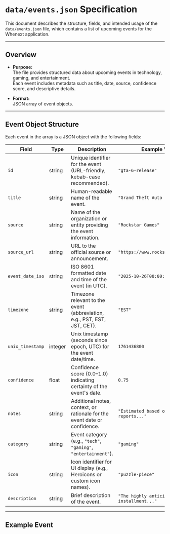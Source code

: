 # `data/events.json` Specification

This document describes the structure, fields, and intended usage of the `data/events.json` file, which contains a list of upcoming events for the Whenext application.

---

## Overview

- **Purpose:**  
  The file provides structured data about upcoming events in technology, gaming, and entertainment.  
  Each event includes metadata such as title, date, source, confidence score, and descriptive details.

- **Format:**  
  JSON array of event objects.

---

## Event Object Structure

Each event in the array is a JSON object with the following fields:

| Field             | Type     | Description                                                                                   | Example Value                                  |
|-------------------|----------|-----------------------------------------------------------------------------------------------|------------------------------------------------|
| `id`              | string   | Unique identifier for the event (URL-friendly, kebab-case recommended).                       | `"gta-6-release"`                              |
| `title`           | string   | Human-readable name of the event.                                                             | `"Grand Theft Auto VI"`                        |
| `source`          | string   | Name of the organization or entity providing the event information.                           | `"Rockstar Games"`                             |
| `source_url`      | string   | URL to the official source or announcement.                                                   | `"https://www.rockstargames.com/"`             |
| `event_date_iso`  | string   | ISO 8601 formatted date and time of the event (in UTC).                                       | `"2025-10-26T00:00:00Z"`                       |
| `timezone`        | string   | Timezone relevant to the event (abbreviation, e.g., PST, EST, JST, CET).                     | `"EST"`                                        |
| `unix_timestamp`  | integer  | Unix timestamp (seconds since epoch, UTC) for the event date/time.                            | `1761436800`                                   |
| `confidence`      | float    | Confidence score (0.0–1.0) indicating certainty of the event's date.                          | `0.75`                                         |
| `notes`           | string   | Additional notes, context, or rationale for the event date or confidence.                     | `"Estimated based on industry reports..."`      |
| `category`        | string   | Event category (e.g., `"tech"`, `"gaming"`, `"entertainment"`).                              | `"gaming"`                                     |
| `icon`            | string   | Icon identifier for UI display (e.g., Heroicons or custom icon names).                       | `"puzzle-piece"`                               |
| `description`     | string   | Brief description of the event.                                                               | `"The highly anticipated next installment..."`  |

---

## Example Event
